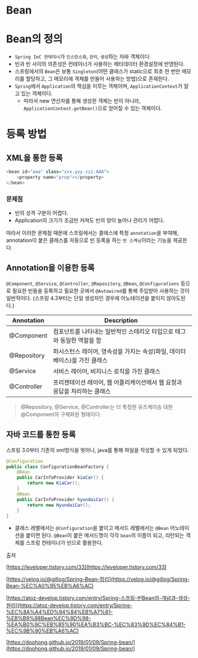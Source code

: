 # Bean

# Bean의 정의

- `Spring IoC 컨테이너`가 `인스턴스화`, `관리`, `생성`하는 자바 객체이다.
- 빈과 빈 사이의 의존성은 컨테이너가 사용하는 메타데이터 환경설정에 반영된다.
- 스프링에서의 `Bean`은 보통 `Singleton`(어떤 클래스가 static으로 최초 한 번만 메모리를 할당하고, 그 메모리에 객체를 만들어 사용하는 방법)으로 존재한다.
- `Spring`에서 `Application`의 핵심을 이루는 객체이며, `ApplicationContext`가 알고 있는 객체이다.
    - 따라서 new 연산자를 통해 생성한 객체는 빈이 아니라, `ApplicationContext.getBean()`으로 얻어질 수 있는 객체이다.

# 등록 방법

## XML을 통한 등록

```java
<bean id="aaa" class="xxx.yyy.zzz.AAA">
	<property name="prop"></property>
</bean>
```

### 문제점

- 빈의 성격 구분이 어렵다.
- Application의 크기가 조금만 커져도 빈의 양이 늘어나 관리가 어렵다.

따라서 이러한 문제점 때문에 스프링에서는 클래스에 특정 `annotation`을 부여해, annotation이 붙은 클래스를 자동으로 빈 등록을 하는 `빈 스캐닝`이라는 기능을 제공한다.

## Annotation을 이용한 등록

`@Component`, `@Service`, `@Controller`, `@Repository`, `@Bean`, `@Configurations` 등으로 필요한 빈들을 등록하고 필요한 곳에서 `@Autowired`를 통해 주입받아 사용하는 것이 일반적이다. (스프링 4.3부터는 단일 생성자인 경우에 어노테이션을 붙이지 않아도된다.)

| Annotation  | Description                                                  |
| ----------- | ------------------------------------------------------------ |
| @Component  | 컴포넌트를 나타내는 일반적인 스테리오 타입으로 태그와 동일한 역할을 함 |
| @Repository | 퍼시스턴스 레이어, 영속성을 가지는 속성(파일, 데이터베이스)을 가진 클래스 |
| @Service    | 서비스 레이어, 비지니스 로직을 가진 클래스                   |
| @Controller | 프리젠테이션 레이어, 웹 어플리케이션에서 웹 요청과 응답을 처리하는 클래스 |

> @Repository, @Service, @Controller는 더 특정한 유즈케이승 대한 @Component의 구체화된 형태이다.

## 자바 코드를 통한 등록

스프링 3.0부터 기존의 xml방식을 벗어나, java를 통해 파일을 작성할 수 있게 되었다. 

```java
@Configuration
public class ConfigurationBeanFactory {
	@Bean
	public CarInfoProvider kiaCar() {
		return new KiaCar();
	}
	@Bean
	public CarInfoProvider hyundaiCar() {
		return new HyundaiCar();
	}
}
```

- 클래스 레벨에서는 `@Configuration`을 붙이고 메서드 레벨에서는 `@Bean` 어노테이션을 붙이면 된다. `@Bean`이 붙은 메서드명이 각각 `bean`의 이름이 되고, 리턴되는 객체를 스프링 컨테이너가 빈으로 활용한다.



출처

[https://leveloper.tistory.com/33](https://leveloper.tistory.com/33)

[https://velog.io/@gillog/Spring-Bean-정리](https://velog.io/@gillog/Spring-Bean-%EC%A0%95%EB%A6%AC)

[https://atoz-develop.tistory.com/entry/Spring-스프링-빈Bean의-개념과-생성-원리](https://atoz-develop.tistory.com/entry/Spring-%EC%8A%A4%ED%94%84%EB%A7%81-%EB%B9%88Bean%EC%9D%98-%EA%B0%9C%EB%85%90%EA%B3%BC-%EC%83%9D%EC%84%B1-%EC%9B%90%EB%A6%AC)

[https://doohong.github.io/2019/01/09/Spring-bean/](https://doohong.github.io/2019/01/09/Spring-bean/)
